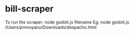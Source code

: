 bill-scraper
============

To run the scraper:
node godoit.js filename
Eg:
node godoit.js /Users/pnmoyano/Downloads/despacho.html

